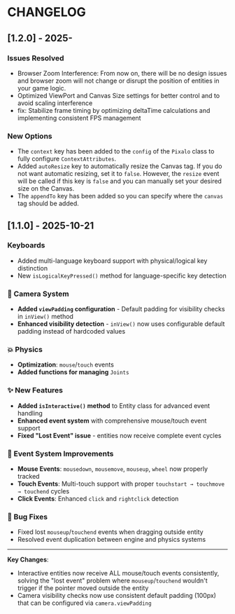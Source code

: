 # CHANGELOG

## [1.2.0] - 2025-

### Issues Resolved
- Browser Zoom Interference: From now on, there will be no design issues and browser zoom will not change or disrupt the position of entities in your game logic.
- Optimized ViewPort and Canvas Size settings for better control and to avoid scaling interference
- fix: Stabilize frame timing by optimizing deltaTime calculations and implementing consistent FPS management

### New Options
- The `context` key has been added to the `config` of the `Pixalo` class to fully configure `ContextAttributes`.
- Added `autoResize` key to automatically resize the Canvas tag. If you do not want automatic resizing, set it to `false`. However, the `resize` event will be called if this key is `false` and you can manually set your desired size on the Canvas.
- The `appendTo` key has been added so you can specify where the `canvas` tag should be added.

## [1.1.0] - 2025-10-21

### Keyboards
- Added multi-language keyboard support with physical/logical key distinction
- New `isLogicalKeyPressed()` method for language-specific key detection

### 🎥 Camera System
- **Added `viewPadding` configuration** - Default padding for visibility checks in `inView()` method
- **Enhanced visibility detection** - `inView()` now uses configurable default padding instead of hardcoded values

### 💥 Physics
- **Optimization**: `mouse`/`touch` events
- **Added functions for managing** `Joints`

### ✨ New Features
- **Added `isInteractive()` method** to Entity class for advanced event handling
- **Enhanced event system** with comprehensive mouse/touch event support
- **Fixed "Lost Event" issue** - entities now receive complete event cycles

### 🔧 Event System Improvements
- **Mouse Events**: `mousedown`, `mousemove`, `mouseup`, `wheel` now properly tracked
- **Touch Events**: Multi-touch support with proper `touchstart → touchmove → touchend` cycles
- **Click Events**: Enhanced `click` and `rightclick` detection

### 🐛 Bug Fixes
- Fixed lost `mouseup`/`touchend` events when dragging outside entity
- Resolved event duplication between engine and physics systems

---

**Key Changes**:
- Interactive entities now receive ALL mouse/touch events consistently, solving the "lost event" problem where `mouseup`/`touchend` wouldn't trigger if the pointer moved outside the entity
- Camera visibility checks now use consistent default padding (100px) that can be configured via `camera.viewPadding`